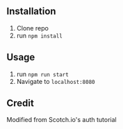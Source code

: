 ## Installation

1. Clone repo
2. run `npm install`

## Usage

1. run `npm run start`
2. Navigate to `localhost:8080`

## Credit

Modified from Scotch.io's auth tutorial
